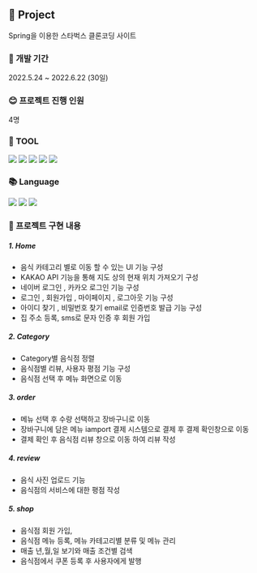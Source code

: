 ## 	🍚 Project
Spring을 이용한 스타벅스 클론코딩 사이트

### 📅 개발 기간 
2022.5.24 ~ 2022.6.22 (30일)

### 😊 프로젝트 진행 인원
4명

### 🔧 TOOL 
<div>
  <img src="https://img.shields.io/badge/Spring-6DB33F?style=for-the-badge&logo=Spring&logoColor=white">
  <img src="https://img.shields.io/badge/oracle-F80000?style=for-the-badge&logo=oracle&logoColor=white">
  <img src="https://img.shields.io/badge/apache tomcat-F8DC75?style=for-the-badge&logo=apachetomcat&logoColor=white">
  <img src="https://img.shields.io/badge/bootstrap-7952B3?style=for-the-badge&logo=bootstrap&logoColor=white">
  <img src="https://img.shields.io/badge/github-181717?style=for-the-badge&logo=github&logoColor=white">
</div>

### 📚  Language
<div>
  <img src="https://img.shields.io/badge/java-007396?style=for-the-badge&logo=java&logoColor=white">
  <img src="https://img.shields.io/badge/javascript-F7DF1E?style=for-the-badge&logo=javascript&logoColor=black">
  <img src="https://img.shields.io/badge/CSS3-1572B6?style=for-the-badge&logo=CSS3&logoColor=white">
</div>

### 📃 프로젝트 구현 내용
##### 1. Home
- 음식 카테고리 별로 이동 할 수 있는 UI 기능 구성
- KAKAO API 기능을 통해 지도 상의 현재 위치 가져오기 구성
- 네이버 로그인 , 카카오 로그인 기능 구성
- 로그인 , 회원가입 , 마이페이지 , 로그아웃 기능 구성
- 아이디 찾기 , 비밀번호 찾기 email로 인증번호 발급 기능 구성
- 집 주소 등록, sms로 문자 인증 후 회원 가입

##### 2. Category
- Category별 음식점 정렬 
- 음식점별 리뷰, 사용자 평점 기능 구성
- 음식점 선택 후 메뉴 화면으로 이동

##### 3. order
- 메뉴 선택 후 수량 선택하고 장바구니로 이동 
- 장바구니에 담은 메뉴 iamport 결제 시스템으로 결제 후 결제 확인창으로 이동
- 결제 확인 후 음식점 리뷰 창으로 이동 하여 리뷰 작성

##### 4. review
- 음식 사진 업로드 기능 
- 음식점의 서비스에 대한 평점 작성

##### 5. shop
- 음식점 회원 가입,
- 음식점 메뉴 등록, 메뉴 카테고리별 분류 및 메뉴 관리
- 매출 년,월,일 보기와 매출 조건별 검색
- 음식점에서 쿠폰 등록 후 사용자에게 발행
